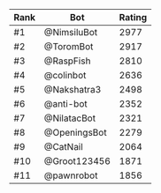 Rank|Bot|Rating
---|---|---
#1|@NimsiluBot|2977
#2|@ToromBot|2917
#3|@RaspFish|2810
#4|@colinbot|2636
#5|@Nakshatra3|2498
#6|@anti-bot|2352
#7|@NilatacBot|2321
#8|@OpeningsBot|2279
#9|@CatNail|2064
#10|@Groot123456|1871
#11|@pawnrobot|1856
